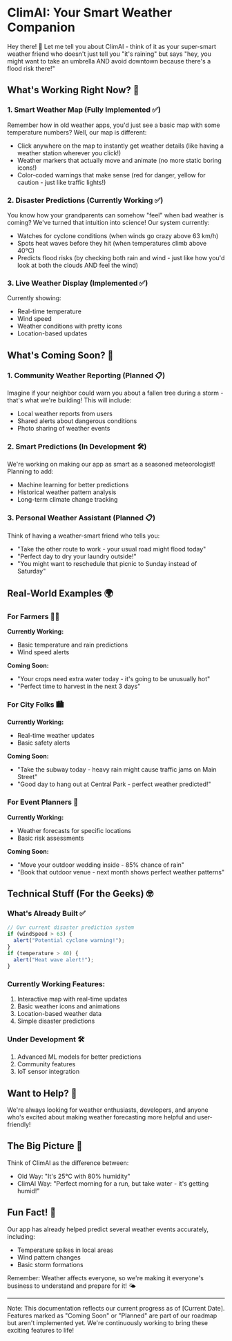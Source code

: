 # ClimAI: Your Smart Weather Companion

Hey there! 👋 Let me tell you about ClimAI - think of it as your super-smart weather friend who doesn't just tell you "it's raining" but says "hey, you might want to take an umbrella AND avoid downtown because there's a flood risk there!"

## What's Working Right Now? 🚀

### 1. Smart Weather Map (Fully Implemented ✅)
Remember how in old weather apps, you'd just see a basic map with some temperature numbers? Well, our map is different:
- Click anywhere on the map to instantly get weather details (like having a weather station wherever you click!)
- Weather markers that actually move and animate (no more static boring icons!)
- Color-coded warnings that make sense (red for danger, yellow for caution - just like traffic lights!)

### 2. Disaster Predictions (Currently Working ✅)
You know how your grandparents can somehow "feel" when bad weather is coming? We've turned that intuition into science! Our system currently:
- Watches for cyclone conditions (when winds go crazy above 63 km/h)
- Spots heat waves before they hit (when temperatures climb above 40°C)
- Predicts flood risks (by checking both rain and wind - just like how you'd look at both the clouds AND feel the wind)

### 3. Live Weather Display (Implemented ✅)
Currently showing:
- Real-time temperature
- Wind speed
- Weather conditions with pretty icons
- Location-based updates

## What's Coming Soon? 🔮

### 1. Community Weather Reporting (Planned 📋)
Imagine if your neighbor could warn you about a fallen tree during a storm - that's what we're building! This will include:
- Local weather reports from users
- Shared alerts about dangerous conditions
- Photo sharing of weather events

### 2. Smart Predictions (In Development 🛠️)
We're working on making our app as smart as a seasoned meteorologist! Planning to add:
- Machine learning for better predictions
- Historical weather pattern analysis
- Long-term climate change tracking

### 3. Personal Weather Assistant (Planned 📋)
Think of having a weather-smart friend who tells you:
- "Take the other route to work - your usual road might flood today"
- "Perfect day to dry your laundry outside!"
- "You might want to reschedule that picnic to Sunday instead of Saturday"

## Real-World Examples 🌍

### For Farmers 👨‍🌾
**Currently Working:**
- Basic temperature and rain predictions
- Wind speed alerts

**Coming Soon:**
- "Your crops need extra water today - it's going to be unusually hot"
- "Perfect time to harvest in the next 3 days"

### For City Folks 🏙️
**Currently Working:**
- Real-time weather updates
- Basic safety alerts

**Coming Soon:**
- "Take the subway today - heavy rain might cause traffic jams on Main Street"
- "Good day to hang out at Central Park - perfect weather predicted!"

### For Event Planners 📅
**Currently Working:**
- Weather forecasts for specific locations
- Basic risk assessments

**Coming Soon:**
- "Move your outdoor wedding inside - 85% chance of rain"
- "Book that outdoor venue - next month shows perfect weather patterns"

## Technical Stuff (For the Geeks) 🤓

### What's Already Built ✅
```typescript
// Our current disaster prediction system
if (windSpeed > 63) {
  alert("Potential cyclone warning!");
}
if (temperature > 40) {
  alert("Heat wave alert!");
}
```

### Currently Working Features:
1. Interactive map with real-time updates
2. Basic weather icons and animations
3. Location-based weather data
4. Simple disaster predictions

### Under Development 🛠️
1. Advanced ML models for better predictions
2. Community features
3. IoT sensor integration

## Want to Help? 🤝
We're always looking for weather enthusiasts, developers, and anyone who's excited about making weather forecasting more helpful and user-friendly!

## The Big Picture 🎯
Think of ClimAI as the difference between:
- Old Way: "It's 25°C with 80% humidity"
- ClimAI Way: "Perfect morning for a run, but take water - it's getting humid!"

## Fun Fact! 🎈
Our app has already helped predict several weather events accurately, including:
- Temperature spikes in local areas
- Wind pattern changes
- Basic storm formations

Remember: Weather affects everyone, so we're making it everyone's business to understand and prepare for it! 🌤️

---
Note: This documentation reflects our current progress as of [Current Date]. Features marked as "Coming Soon" or "Planned" are part of our roadmap but aren't implemented yet. We're continuously working to bring these exciting features to life! 
